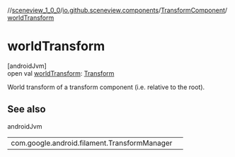 //[sceneview_1_0_0](../../../index.md)/[io.github.sceneview.components](../index.md)/[TransformComponent](index.md)/[worldTransform](world-transform.md)

# worldTransform

[androidJvm]\
open val [worldTransform](world-transform.md): [Transform](../../io.github.sceneview.math/index.md#1875660684%2FClasslikes%2F-602047187)

World transform of a transform component (i.e. relative to the root).

## See also

androidJvm

| | |
|---|---|
| com.google.android.filament.TransformManager |  |
